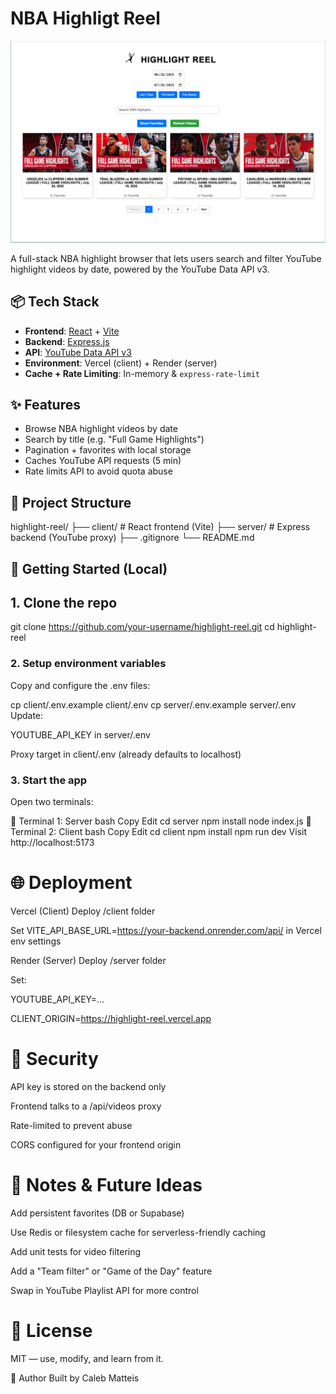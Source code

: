 # NBA Highligt Reel

![Highlight Reel Screenshot](./assets/screenshot.png)


A full-stack NBA highlight browser that lets users search and filter YouTube highlight videos by date, powered by the YouTube Data API v3.

## 📦 Tech Stack

- **Frontend**: [React](https://react.dev/) + [Vite](https://vitejs.dev/)
- **Backend**: [Express.js](https://expressjs.com/)
- **API**: [YouTube Data API v3](https://developers.google.com/youtube/v3)
- **Environment**: Vercel (client) + Render (server)
- **Cache + Rate Limiting**: In-memory & `express-rate-limit`

## ✨ Features

- Browse NBA highlight videos by date
- Search by title (e.g. "Full Game Highlights")
- Pagination + favorites with local storage
- Caches YouTube API requests (5 min)
- Rate limits API to avoid quota abuse

## 📂 Project Structure

highlight-reel/
├── client/ # React frontend (Vite)
├── server/ # Express backend (YouTube proxy)
├── .gitignore
└── README.md

## 🚀 Getting Started (Local)

## 1. Clone the repo

git clone https://github.com/your-username/highlight-reel.git
cd highlight-reel

### 2. Setup environment variables
Copy and configure the .env files:

cp client/.env.example client/.env
cp server/.env.example server/.env
Update:

YOUTUBE_API_KEY in server/.env

Proxy target in client/.env (already defaults to localhost)


### 3.  Start the app
Open two terminals:

🔹 Terminal 1: Server
bash
Copy
Edit
cd server
npm install
node index.js
🔹 Terminal 2: Client
bash
Copy
Edit
cd client
npm install
npm run dev
Visit http://localhost:5173

# 🌐 Deployment
Vercel (Client)
Deploy /client folder

Set VITE_API_BASE_URL=https://your-backend.onrender.com/api/ in Vercel env settings

Render (Server)
Deploy /server folder

Set:

YOUTUBE_API_KEY=...

CLIENT_ORIGIN=https://highlight-reel.vercel.app


# 🔐 Security
API key is stored on the backend only

Frontend talks to a /api/videos proxy

Rate-limited to prevent abuse

CORS configured for your frontend origin

# 🧠 Notes & Future Ideas
Add persistent favorites (DB or Supabase)

Use Redis or filesystem cache for serverless-friendly caching

Add unit tests for video filtering

Add a "Team filter" or "Game of the Day" feature

Swap in YouTube Playlist API for more control

# 📄 License
MIT — use, modify, and learn from it.

💬 Author
Built by Caleb Matteis
